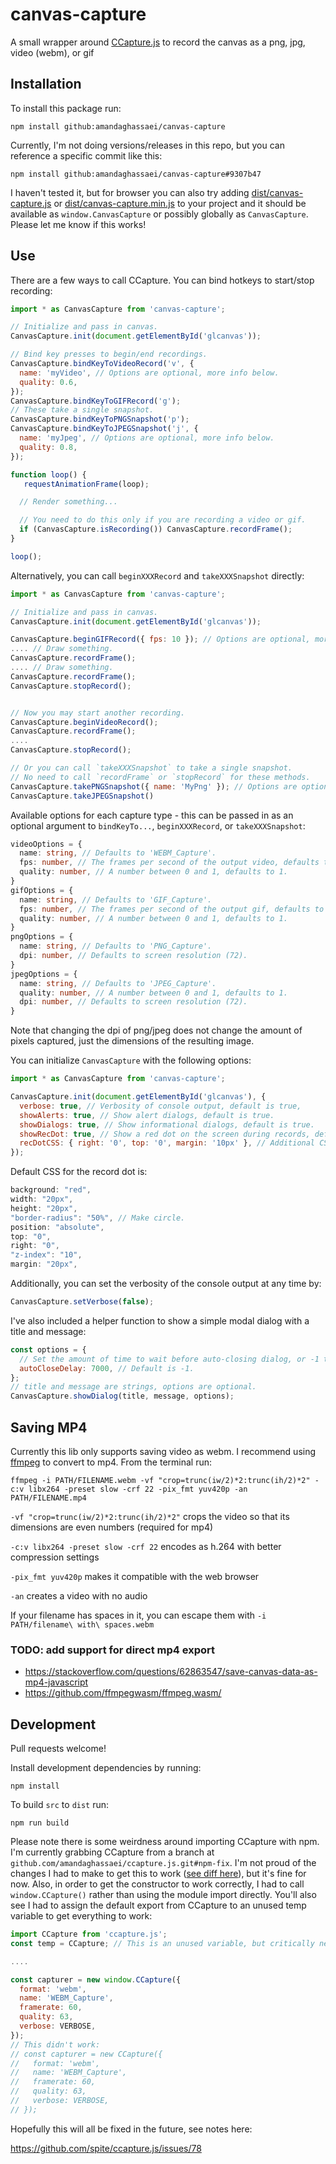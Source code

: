 # canvas-capture
A small wrapper around [CCapture.js](https://github.com/spite/ccapture.js) to record the canvas as a png, jpg, video (webm), or gif

## Installation

To install this package run:

```npm install github:amandaghassaei/canvas-capture```

Currently, I'm not doing versions/releases in this repo, but you can reference a specific commit like this:

```npm install github:amandaghassaei/canvas-capture#9307b47```

I haven't tested it, but for browser you can also try adding [dist/canvas-capture.js](dist/canvas-capture.js) or [dist/canvas-capture.min.js](dist/canvas-capture.min.js) to your project and it should be available as `window.CanvasCapture` or possibly globally as `CanvasCapture`.  Please let me know if this works!

## Use

There are a few ways to call CCapture. You can bind hotkeys to start/stop recording:

```js
import * as CanvasCapture from 'canvas-capture';

// Initialize and pass in canvas.
CanvasCapture.init(document.getElementById('glcanvas'));

// Bind key presses to begin/end recordings.
CanvasCapture.bindKeyToVideoRecord('v', {
  name: 'myVideo', // Options are optional, more info below.
  quality: 0.6,
});
CanvasCapture.bindKeyToGIFRecord('g');
// These take a single snapshot.
CanvasCapture.bindKeyToPNGSnapshot('p'); 
CanvasCapture.bindKeyToJPEGSnapshot('j', {
  name: 'myJpeg', // Options are optional, more info below.
  quality: 0.8,
});

function loop() {
   requestAnimationFrame(loop);

  // Render something...

  // You need to do this only if you are recording a video or gif.
  if (CanvasCapture.isRecording()) CanvasCapture.recordFrame();
}

loop();
```

Alternatively, you can call `beginXXXRecord` and `takeXXXSnapshot` directly:

```js
import * as CanvasCapture from 'canvas-capture';

// Initialize and pass in canvas.
CanvasCapture.init(document.getElementById('glcanvas'));

CanvasCapture.beginGIFRecord({ fps: 10 }); // Options are optional, more info below.
.... // Draw something.
CanvasCapture.recordFrame();
.... // Draw something.
CanvasCapture.recordFrame();
CanvasCapture.stopRecord();


// Now you may start another recording.
CanvasCapture.beginVideoRecord();
CanvasCapture.recordFrame();
....
CanvasCapture.stopRecord();

// Or you can call `takeXXXSnapshot` to take a single snapshot.
// No need to call `recordFrame` or `stopRecord` for these methods.
CanvasCapture.takePNGSnapshot({ name: 'MyPng' }); // Options are optional, more info below.
CanvasCapture.takeJPEGSnapshot()

```

Available options for each capture type - this can be passed in as an optional argument to `bindKeyTo...`, `beginXXXRecord`, or `takeXXXSnapshot`:

```ts
videoOptions = {
  name: string, // Defaults to 'WEBM_Capture'.
  fps: number, // The frames per second of the output video, defaults to 60.
  quality: number, // A number between 0 and 1, defaults to 1.
}
gifOptions = {
  name: string, // Defaults to 'GIF_Capture'.
  fps: number, // The frames per second of the output gif, defaults to 60.
  quality: number, // A number between 0 and 1, defaults to 1.
}
pngOptions = {
  name: string, // Defaults to 'PNG_Capture'.
  dpi: number, // Defaults to screen resolution (72).
}
jpegOptions = {
  name: string, // Defaults to 'JPEG_Capture'.
  quality: number, // A number between 0 and 1, defaults to 1.
  dpi: number, // Defaults to screen resolution (72).
}
```

Note that changing the dpi of png/jpeg does not change the amount of pixels captured, just the dimensions of the resulting image.  

You can initialize `CanvasCapture` with the following options:

```js
import * as CanvasCapture from 'canvas-capture';

CanvasCapture.init(document.getElementById('glcanvas'), {
  verbose: true, // Verbosity of console output, default is true,
  showAlerts: true, // Show alert dialogs, default is true.
  showDialogs: true, // Show informational dialogs, default is true.
  showRecDot: true, // Show a red dot on the screen during records, defaults is true.
  recDotCSS: { right: '0', top: '0', margin: '10px' }, // Additional CSS for record dot.
});
```

Default CSS for the record dot is:
```js
background: "red",
width: "20px",
height: "20px",
"border-radius": "50%", // Make circle.
position: "absolute",
top: "0",
right: "0",
"z-index": "10",
margin: "20px",
```

Additionally, you can set the verbosity of the console output at any time by:

```js
CanvasCapture.setVerbose(false);
```

I've also included a helper function to show a simple modal dialog with a title and message:

```js
const options = {
  // Set the amount of time to wait before auto-closing dialog, or -1 to disable auto-close.
  autoCloseDelay: 7000, // Default is -1.
};
// title and message are strings, options are optional.
CanvasCapture.showDialog(title, message, options);
```

## Saving MP4

Currently this lib only supports saving video as webm.  I recommend using [ffmpeg](https://ffmpeg.org/) to convert to mp4.  From the terminal run:

`
ffmpeg -i PATH/FILENAME.webm -vf "crop=trunc(iw/2)*2:trunc(ih/2)*2" -c:v libx264 -preset slow -crf 22 -pix_fmt yuv420p -an PATH/FILENAME.mp4
`

`-vf "crop=trunc(iw/2)*2:trunc(ih/2)*2"` crops the video so that its dimensions are even numbers (required for mp4)  

`-c:v libx264 -preset slow -crf 22` encodes as h.264 with better compression settings  

`-pix_fmt yuv420p` makes it compatible with the web browser  

`-an` creates a video with no audio  

If your filename has spaces in it, you can escape them with `-i PATH/filename\ with\ spaces.webm`  

### TODO: add support for direct mp4 export

- https://stackoverflow.com/questions/62863547/save-canvas-data-as-mp4-javascript
- https://github.com/ffmpegwasm/ffmpeg.wasm/  

## Development

Pull requests welcome!

Install development dependencies by running:

```npm install```

To build `src` to `dist` run:

```npm run build```

Please note there is some weirdness around importing CCapture with npm.  I'm currently grabbing CCapture from a branch at `github.com/amandaghassaei/ccapture.js.git#npm-fix`.  I'm not proud of the changes I had to make to get this to work ([see diff here](https://github.com/amandaghassaei/ccapture.js/commit/7ada41933411c4b1bcde4cdb09eef03758838bc7)), but it's fine for now.  Also, in order to get the constructor to work correctly, I had to call `window.CCapture()` rather than using the module import directly.  You'll also see I had to assign the default export from CCapture to an unused temp variable to get everything to work:

```js
import CCapture from 'ccapture.js';
const temp = CCapture; // This is an unused variable, but critically necessary.

....

const capturer = new window.CCapture({
  format: 'webm',
  name: 'WEBM_Capture',
  framerate: 60,
  quality: 63,
  verbose: VERBOSE,
});
// This didn't work:
// const capturer = new CCapture({
//   format: 'webm',
//   name: 'WEBM_Capture',
//   framerate: 60,
//   quality: 63,
//   verbose: VERBOSE,
// });
```

Hopefully this will all be fixed in the future, see notes here:

https://github.com/spite/ccapture.js/issues/78
